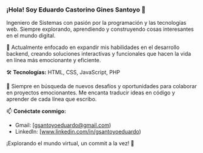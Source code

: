 ### ¡Hola! Soy Eduardo Castorino Gines Santoyo 👋

Ingeniero de Sistemas con pasión por la programación y las tecnologías web. Siempre explorando, aprendiendo y construyendo cosas interesantes en el mundo digital.

🔭 Actualmente enfocado en expandir mis habilidades en el desarrollo backend, creando soluciones interactivas y funcionales que hacen la vida en línea más emocionante y eficiente.

🛠️ **Tecnologías:** HTML, CSS, JavaScript, PHP

🌱 Siempre en búsqueda de nuevos desafíos y oportunidades para colaborar en proyectos emocionantes. Me encanta traducir ideas en código y aprender de cada línea que escribo.

📫 **Conéctate conmigo:**
- Gmail: [gsantoyoeduardo@gmail.com)
- LinkedIn: [www.linkedin.com/in/gsantoyoeduardo)

¡Explorando el mundo virtual, un commit a la vez! 🚀


<!---
gsantoyoeduardo/gsantoyoeduardo is a ✨ special ✨ repository because its `README.md` (this file) appears on your GitHub profile.
You can click the Preview link to take a look at your changes.
--->
